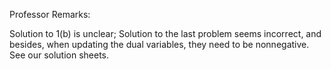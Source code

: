 Professor Remarks:

Solution to 1(b) is unclear; Solution to the last problem seems incorrect, and besides, when updating the dual variables, they need to be nonnegative. See our solution sheets.
